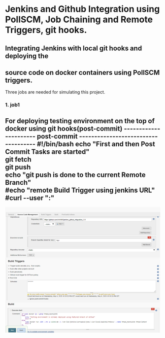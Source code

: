 # Jenkins and Github Integration using PollSCM, Job Chaining and Remote Triggers, git hooks.

## Integrating Jenkins with local git hooks and deploying the 
## source code on docker containers using PollSCM triggers.

Three jobs are needed for simulating this project.

### 1. job1  
For deploying testing environment on the top of docker using git hooks(post-commit)
---------------------- post-commit ------------------------------------
  #!/bin/bash
  echo "First <git fetch> and then Post Commit Tasks are started"                                                     
  git fetch                                                                                                              
  git push                                                                                                                
  echo "git push is done to the current Remote Branch"                                                                   
  #echo "remote Build Trigger using jenkins URL"                                                                          
  #curl --user "<user>:<password>" <Remote Build Trigger URL> 
-----------------------------------------------------------------------
![Job1 configuration](/images/job1i1.png)

